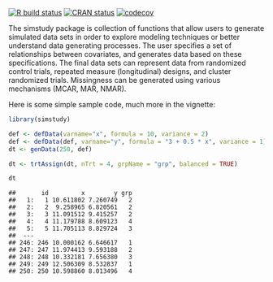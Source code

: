 
<!-- badges: start -->

[![R build
status](https://github.com/kgoldfeld/simstudy/workflows/R-CMD-check/badge.svg?branch=main)](https://github.com/kgoldfeld/simstudy/actions)
[![CRAN
status](https://www.r-pkg.org/badges/version/simstudy)](https://CRAN.R-project.org/package=simstudy)
[![codecov](https://codecov.io/gh/kgoldfeld/simstudy/branch/main/graph/badge.svg)](https://codecov.io/gh/kgoldfeld/simstudy)
<!-- badges: end -->

<!-- README.md is generated from README.Rmd. Please edit that file -->

The simstudy package is collection of functions that allow users to
generate simulated data sets in order to explore modeling techniques or
better understand data generating processes. The user specifies a set of
relationships between covariates, and generates data based on these
specifications. The final data sets can represent data from randomized
control trials, repeated measure (longitudinal) designs, and cluster
randomized trials. Missingness can be generated using various mechanisms
(MCAR, MAR, NMAR).

Here is some simple sample code, much more in the vignette:

``` r
library(simstudy)

def <- defData(varname="x", formula = 10, variance = 2)
def <- defData(def, varname="y", formula = "3 + 0.5 * x", variance = 1)
dt <- genData(250, def)

dt <- trtAssign(dt, nTrt = 4, grpName = "grp", balanced = TRUE)

dt
```

    ##       id         x        y grp
    ##   1:   1 10.611802 7.260749   2
    ##   2:   2  9.258965 6.820561   2
    ##   3:   3 11.091512 9.415257   2
    ##   4:   4 11.179788 8.609123   4
    ##   5:   5 11.705113 8.829724   3
    ##  ---                           
    ## 246: 246 10.000162 6.646617   1
    ## 247: 247 11.974413 9.593188   2
    ## 248: 248 10.332181 7.656380   3
    ## 249: 249 12.506309 8.532837   1
    ## 250: 250 10.598860 8.013496   4

